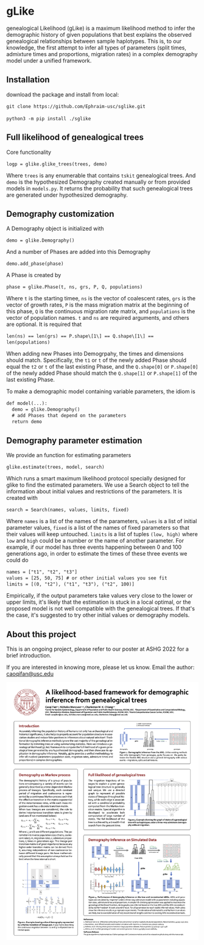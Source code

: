 gLike
========

genealogical Likelihood (gLike) is a maximum likelihood method to infer the demographic history
of given populations that best explains the observed genealogical relationships between sample haplotypes. 
This is, to our knowledge, the first attempt to infer all types of parameters
(split times, admixture times and proportions, migration rates) in a complex demography model under a unified framework.


Installation
------------

download the package and install from local:

    git clone https://github.com/Ephraim-usc/sglike.git
    
    python3 -m pip install ./sglike


Full likelihood of genealogical trees
------------

Core functionality

    logp = glike.glike_trees(trees, demo)
    
Where `trees` is any enumerable that contains `tskit` genealogical trees.
And `demo` is the hypothesized Demography created manually or from provided models in `models.py`.
It returns the probability that such genealogical trees are generated under hypothesized demography.


Demography customization
------------

A Demography object is initialized with

    demo = glike.Demography()
    
And a number of Phases are added into this Demography

    demo.add_phase(phase)

A Phase is created by

    phase = glike.Phase(t, ns, grs, P, Q, populations)

Where `t` is the starting timee, `ns` is the vector of coalescent rates, `grs` is the vector of growth rates, `P` is the mass migration matrix at the beginning of this phase, `Q` is the continuous migration rate matrix, and `populations` is the vector of population names. `t` and `ns` are required arguments, and others are optional. It is required that

    len(ns) == len(grs) == P.shape\[1\] == Q.shape\[1\] == len(populations)

When adding new Phases into Demogrpahy, the times and dimensions should match. Specifically, the `t1` or `t` of the newly added Phase should equal the `t2` or `t` of the last existing Phase, and the `Q.shape[0]` or `P.shape[0]` of the newly added Phase should match the `Q.shape[1]` or `P.shape[1]` of the last existing Phase.


To make a demographic model containing variable parameters, the idiom is

    def model(...):
      demo = glike.Demography()
      # add Phases that depend on the parameters
      return demo


Demography parameter estimation
------------

We provide an function for estimating parameters 

    glike.estimate(trees, model, search)

Which runs a smart maximum likelihood protocol specially designed for glike to find the estimated parameters.
We use a Search object to tell the information about initial values and restrictions of the parameters. It is created with

    search = Search(names, values, limits, fixed)

Where `names` is a list of the names of the parameters, `values` is a list of initial parameter values, `fixed` is a list of the names of fixed parameters so that their values will keep untouched. `limits` is a list of tuples `(low, high)` where `low` and `high` could be a number or the name of another parameter. For example, if our model has three events happening between 0 and 100 generations ago, in order to estimate the times of these three events we could do

    names = ["t1", "t2", "t3"]
    values = [25, 50, 75] # or other initial values you see fit
    limits = [(0, "t2"), ("t1", "t3"), ("t2", 100)]

Empirically, if the output parameters take values very close to the lower or upper limits, it's likely that the estimation is stuck in a local optimal, or the proposed model is not well compatible with the genealogical trees. If that's the case, it's suggested to try other initial values or demography models.


About this project
-------------

This is an ongoing project, please refer to our poster at ASHG 2022 for a brief introduction.

If you are interested in knowing more, please let us know. Email the author: caoqifan@usc.edu

![](images/poster_ashg.png)

